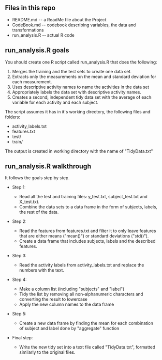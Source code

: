## Files in this repo
* README.md -- a ReadMe file about the Project
* CodeBook.md -- codebook describing variables, the data and transformations
* run_analysis.R -- actual R code

## run_analysis.R goals
You should create one R script called run_analysis.R that does the following:
1. Merges the training and the test sets to create one data set.
2. Extracts only the measurements on the mean and standard deviation for each measurement. 
3. Uses descriptive activity names to name the activities in the data set
4. Appropriately labels the data set with descriptive activity names. 
5. Creates a second, independent tidy data set with the average of each variable for each activity and each subject. 

The script assumes it has in it's working directory, the following files and folders:
* activity_labels.txt
* features.txt
* test/
* train/

The output is created in working directory with the name of "TidyData.txt"

## run_analysis.R walkthrough
It follows the goals step by step.

* Step 1:
  * Read all the test and training files: y\_test.txt, subject\_test.txt and X_test.txt.
  * Combine the data sets to a data frame in the form of subjects, labels, the rest of the data.

* Step 2:
  * Read the features from features.txt and filter it to only leave features that are either means ("mean()") or standard deviations ("std()").
  * Create a data frame that includes subjects, labels and the described features.

* Step 3:
  * Read the activity labels from activity_labels.txt and replace the numbers with the text.

* Step 4:
  * Make a column list (including "subjects" and "label")
  * Tidy the list by removing all non-alphanumeric characters and converting the result to lowercase
  * Apply the new column names to the data frame
  
* Step 5:
  * Create a new data frame by finding the mean for each combination of subject and label done by "aggregate" function
  
* Final step:
  * Write the new tidy set into a text file called "TidyData.txt", formatted similarly to the original files.
